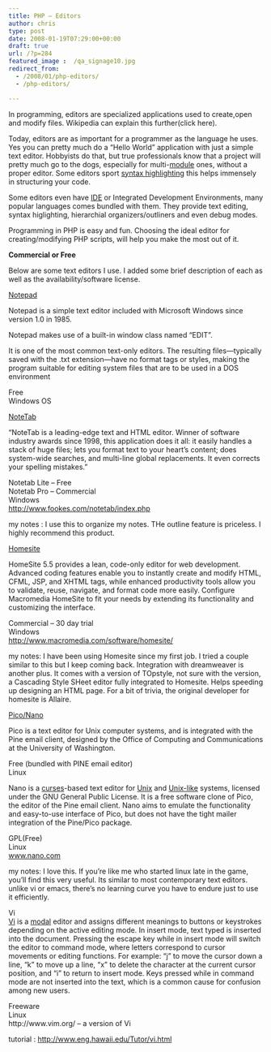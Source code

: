 ```yaml
---
title: PHP – Editors
author: chris
type: post
date: 2008-01-19T07:29:00+00:00
draft: true
url: /?p=284
featured_image :  /qa_signage10.jpg
redirect_from:
  - /2008/01/php-editors/
  - /php-editors/

---
```



<div  >
  <p>
    In programming, editors are specialized applications used to create,open and modify files. Wikipedia can explain this further(click here).
  </p>
  
  <p>
    Today, editors are as important for a programmer as the language he uses. Yes you can pretty much do a &#8220;Hello World&#8221; application with just a simple text editor. Hobbyists do that, but true professionals know that a project will pretty much go to the dogs, especially for multi-<a href="http://www.blogger.com/post-edit.g?blogID=21787656&postID=114102091505912848">module</a> ones, without a proper editor. Some editors sport <a href="http://en.wikipedia.org/wiki/Syntax_highlighting" target="_blank">syntax highlighting</a> this helps immensely in structuring your code.
  </p>
  
  <p>
    Some editors even have <a href="http://en.wikipedia.org/wiki/Integrated_development_environment" target="_blank">IDE</a> or Integrated Development Environments, many popular languages comes bundled with them. They provide text editing, syntax higlighting, hierarchial organizers/outliners and even debug modes.
  </p>
  
  <p>
    Programming in PHP is easy and fun. Choosing the ideal editor for creating/modifying PHP scripts, will help you make the most out of it.
  </p>
  
  <p>
    <strong>Commercial or Free<a href="http://www.blogger.com/post-edit.g?blogID=21787656&postID=114102091505912848#" name="two"></a></strong>
  </p>
  
  <p>
    Below are some text editors I use. I added some brief description of each as well as the availability/software license.
  </p>
  
  <p>
    <a href="http://www.blogger.com/post-edit.g?blogID=21787656&postID=114102091505912848">Notepad</a>
  </p>
  
  <p>
    Notepad is a simple text editor included with Microsoft Windows since version 1.0 in 1985.
  </p>
  
  <p>
    Notepad makes use of a built-in window class named &#8220;EDIT&#8221;.
  </p>
  
  <p>
    It is one of the most common text-only editors. The resulting files—typically saved with the .txt extension—have no format tags or styles, making the program suitable for editing system files that are to be used in a DOS environment
  </p>
  
  <p>
    Free<br /> Windows OS
  </p>
  
  <p>
    <a href="http://www.blogger.com/post-edit.g?blogID=21787656&postID=114102091505912848">NoteTab</a>
  </p>
  
  <p>
    &#8220;NoteTab is a leading-edge text and HTML editor. Winner of software industry awards since 1998, this application does it all: it easily handles a stack of huge files; lets you format text to your heart&#8217;s content; does system-wide searches, and multi-line global replacements. It even corrects your spelling mistakes.&#8221;
  </p>
  
  <p>
    Notetab Lite &#8211; Free<br /> Notetab Pro &#8211; Commercial<br /> Windows<br /> <a href="http://www.fookes.com/notetab/index.php" target="_blank">http://www.fookes.com/notetab/index.php</a>
  </p>
  
  <p>
    my notes : I use this to organize my notes. THe outline feature is priceless. I highly recommend this product.
  </p>
  
  <p>
    <a href="http://www.blogger.com/post-edit.g?blogID=21787656&postID=114102091505912848">Homesite</a>
  </p>
  
  <p>
    HomeSite 5.5 provides a lean, code-only editor for web development. Advanced coding features enable you to instantly create and modify HTML, CFML, JSP, and XHTML tags, while enhanced productivity tools allow you to validate, reuse, navigate, and format code more easily. Configure Macromedia HomeSite to fit your needs by extending its functionality and customizing the interface.
  </p>
  
  <p>
    Commercial &#8211; 30 day trial<br /> Windows<br /> <a href="http://www.macromedia.com/software/homesite/" target="_blank">http://www.macromedia.com/software/homesite/</a>
  </p>
  
  <p>
    my notes: I have been using Homesite since my first job. I tried a couple similar to this but I keep coming back. Integration with dreamweaver is another plus. It comes with a version of TOpstyle, not sure with the version, a Cascading Style SHeet editor fully integrated to Homesite. Helps speeding up designing an HTML page. For a bit of trivia, the original developer for homesite is Allaire.
  </p>
  
  <p>
    <a href="http://www.blogger.com/post-edit.g?blogID=21787656&postID=114102091505912848">Pico/Nano</a>
  </p>
  
  <p>
    Pico is a text editor for Unix computer systems, and is integrated with the Pine email client, designed by the Office of Computing and Communications at the University of Washington.
  </p>
  
  <p>
    Free (bundled with PINE email editor)<br /> Linux
  </p>
  
  <p>
    Nano is a <a href="http://en.wikipedia.org/wiki/Curses_%28programming_library%29" target="_blank">curses</a>-based text editor for <a href="http://en.wikipedia.org/wiki/Unix" target="_blank">Unix</a> and <a href="http://en.wikipedia.org/wiki/Unix-like" target="_blank">Unix-like</a> systems, licensed under the GNU General Public License. It is a free software clone of Pico, the editor of the Pine email client. Nano aims to emulate the functionality and easy-to-use interface of Pico, but does not have the tight mailer integration of the Pine/Pico package.
  </p>
  
  <p>
    GPL(Free)<br /> Linux<br /> <a href="http://www.blogger.com/www.nano.com" target="_blank">www.nano.com</a>
  </p>
  
  <p>
    my notes: I love this. If you&#8217;re like me who started linux late in the game, you&#8217;ll find this very useful. Its similar to most contemporary text editors. unlike vi or emacs, there&#8217;s no learning curve you have to endure just to use it efficiently.
  </p>
  
  <p>
    Vi<br /> <a href="http://en.wikipedia.org/wiki/Vi" target="_blank">Vi</a> is a <a href="http://en.wikipedia.org/wiki/Mode_%28computer_interface%29" target="_blank">modal</a> editor and assigns different meanings to buttons or keystrokes depending on the active editing mode. In insert mode, text typed is inserted into the document. Pressing the escape key while in insert mode will switch the editor to command mode, where letters correspond to cursor movements or editing functions. For example: &#8220;j&#8221; to move the cursor down a line, &#8220;k&#8221; to move up a line, &#8220;x&#8221; to delete the character at the current cursor position, and &#8220;i&#8221; to return to insert mode. Keys pressed while in command mode are not inserted into the text, which is a common cause for confusion among new users.
  </p>
  
  <p>
    Freeware<br /> Linux<br /> http://www.vim.org/ &#8211; a version of Vi
  </p>
  
  <p>
    tutorial : <a href="http://www.eng.hawaii.edu/Tutor/vi.html" target="_blank">http://www.eng.hawaii.edu/Tutor/vi.html</a>
  </p>
</div>